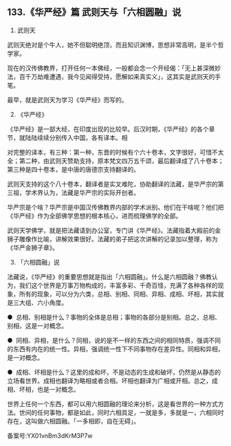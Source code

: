 ## 133.《华严经》篇 武则天与「六相圆融」说
1. 武则天


武则天绝对是个牛人，她不但聪明绝顶，而且知识渊博，思想非常高明，是半个哲学家。


现在的汉传佛教界，打开任何一本佛经，一般都会念一个开经偈：「无上甚深微妙法，百千万劫难遭遇，我今见闻得受持，愿解如来真实义」，这其实是武则天的手笔。


最早，就是武则天为学习《华严经》而写的。


2. 《华严经》


《华严经》是一部大经，在印度出现的比较早。后汉时期，《华严经》的各个章节，就陆陆续续分别传入中国，各有译本。相


对完整的译本，有三种：第一种，东晋的时候有个六十卷本，文字很好，可惜不太全；第二种，由武则天赞助支持，原本梵文四万五千颂，最后翻译成了八十卷本；第三种是四十卷本，是中唐的唐德宗支持翻译的。


武则天支持的这个八十卷本，翻译者是实叉难陀，协助翻译的法藏，是华严宗的第三祖，学术界认为，法藏是华严宗的实际开创者。


华严宗是个啥？华严宗是中国汉传佛教界内部的学术派别。他们在干啥呢？他们把《华严经》作为全部佛学思想的根本核心，进而梳理佛学的全部。


武则天学佛学，就是把法藏请到办公室，专门讲《华严经》。法藏指着大殿前的金狮子雕像作比喻，讲解效果很好。法藏的弟子把这次讲解的记录加以整理，称为《华严金狮子章》。


3. 「六相圆融」说


法藏说，《华严经》的重要思想就是指出「六相圆融」。什么是六相圆融？佛教认为，我们这个世界是万事万物构成的，丰富多彩、千奇百怪，充满了各种各样的现象，所有的现象，可以分为六类，总相、别相、同相、异相、成相、坏相，其实就是三大组、六小角度。


●  总相、别相是什么？事物的全体是总相；事物的各部分是别相。总之，总相、别相，这是一对概念。


●  同相、异相，是什么？同相，说的是不一样的东西之间的相同特质，强调不同的东西有内在的统一性。异相，强调统一性下不同事物存在差异性。同相和异相，是一对概念。


●  成相、坏相是什么？这里的成和坏，不是动态的生成和破坏，仍然是从静态的立场看世界。成相也翻译为略相或者合相。坏相也翻译为广相或开相。总之，成相、坏相，也是一对概念。


世界上任何一个东西，都可以用六相圆融的理论来分析，这是看世界的一种方式方法。世间的任何事物，都是如此，同时六相具足，一就是多，多就是一，六相同时存在，这叫做六相圆融。「一多相即，自在无碍」。


备案号:YX01vnBm3dKrM3P7w

